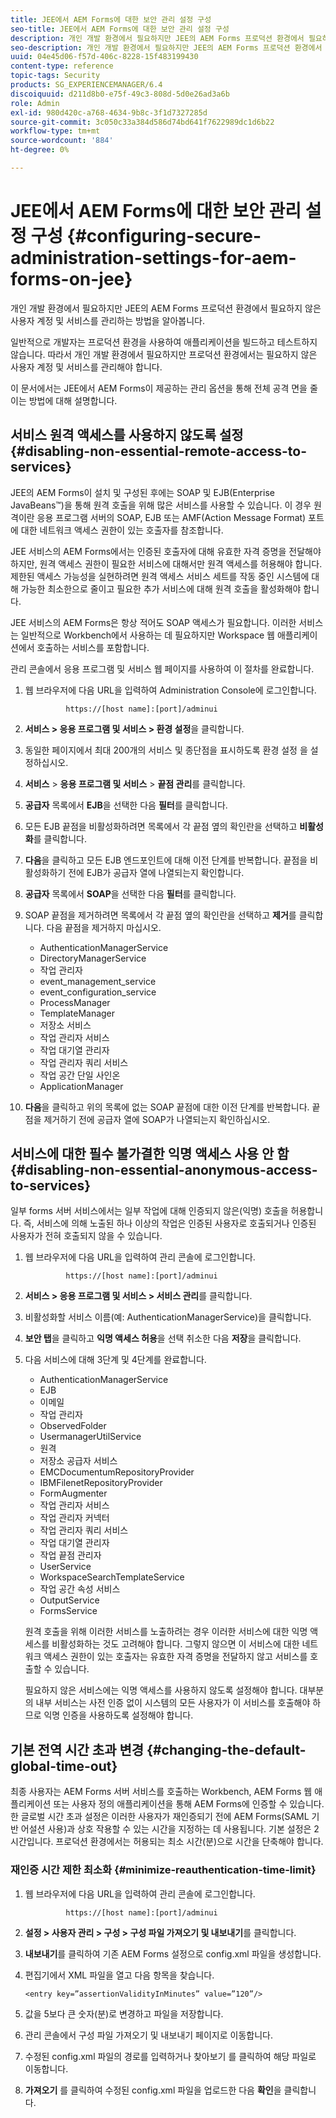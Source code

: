 ```yaml
---
title: JEE에서 AEM Forms에 대한 보안 관리 설정 구성
seo-title: JEE에서 AEM Forms에 대한 보안 관리 설정 구성
description: 개인 개발 환경에서 필요하지만 JEE의 AEM Forms 프로덕션 환경에서 필요하지 않은 사용자 계정 및 서비스를 관리하는 방법을 알아봅니다.
seo-description: 개인 개발 환경에서 필요하지만 JEE의 AEM Forms 프로덕션 환경에서 필요하지 않은 사용자 계정 및 서비스를 관리하는 방법을 알아봅니다.
uuid: 04e45d06-f57d-406c-8228-15f483199430
content-type: reference
topic-tags: Security
products: SG_EXPERIENCEMANAGER/6.4
discoiquuid: d211d8b0-e75f-49c3-808d-5d0e26ad3a6b
role: Admin
exl-id: 980d420c-a768-4634-9b8c-3f1d7327285d
source-git-commit: 3c050c33a384d586d74bd641f7622989dc1d6b22
workflow-type: tm+mt
source-wordcount: '884'
ht-degree: 0%

---
```


# JEE에서 AEM Forms에 대한 보안 관리 설정 구성 {#configuring-secure-administration-settings-for-aem-forms-on-jee}

개인 개발 환경에서 필요하지만 JEE의 AEM Forms 프로덕션 환경에서 필요하지 않은 사용자 계정 및 서비스를 관리하는 방법을 알아봅니다.

일반적으로 개발자는 프로덕션 환경을 사용하여 애플리케이션을 빌드하고 테스트하지 않습니다. 따라서 개인 개발 환경에서 필요하지만 프로덕션 환경에서는 필요하지 않은 사용자 계정 및 서비스를 관리해야 합니다.

이 문서에서는 JEE에서 AEM Forms이 제공하는 관리 옵션을 통해 전체 공격 면을 줄이는 방법에 대해 설명합니다.

## 서비스 원격 액세스를 사용하지 않도록 설정 {#disabling-non-essential-remote-access-to-services}

JEE의 AEM Forms이 설치 및 구성된 후에는 SOAP 및 EJB(Enterprise JavaBeans™)을 통해 원격 호출을 위해 많은 서비스를 사용할 수 있습니다. 이 경우 원격이란 응용 프로그램 서버의 SOAP, EJB 또는 AMF(Action Message Format) 포트에 대한 네트워크 액세스 권한이 있는 호출자를 참조합니다.

JEE 서비스의 AEM Forms에서는 인증된 호출자에 대해 유효한 자격 증명을 전달해야 하지만, 원격 액세스 권한이 필요한 서비스에 대해서만 원격 액세스를 허용해야 합니다. 제한된 액세스 가능성을 실현하려면 원격 액세스 서비스 세트를 작동 중인 시스템에 대해 가능한 최소한으로 줄이고 필요한 추가 서비스에 대해 원격 호출을 활성화해야 합니다.

JEE 서비스의 AEM Forms은 항상 적어도 SOAP 액세스가 필요합니다. 이러한 서비스는 일반적으로 Workbench에서 사용하는 데 필요하지만 Workspace 웹 애플리케이션에서 호출하는 서비스를 포함합니다.

관리 콘솔에서 응용 프로그램 및 서비스 웹 페이지를 사용하여 이 절차를 완료합니다.

1. 웹 브라우저에 다음 URL을 입력하여 Administration Console에 로그인합니다.

   ```as3
            https://[host name]:[port]/adminui
   ```

1. **서비스 > 응용 프로그램 및 서비스 > 환경 설정**&#x200B;을 클릭합니다.
1. 동일한 페이지에서 최대 200개의 서비스 및 종단점을 표시하도록 환경 설정 을 설정하십시오.
1. **서비스** > **응용 프로그램 및 서비스** > **끝점 관리**&#x200B;를 클릭합니다.
1. **공급자** 목록에서 **EJB**&#x200B;을 선택한 다음 **필터**&#x200B;를 클릭합니다.
1. 모든 EJB 끝점을 비활성화하려면 목록에서 각 끝점 옆의 확인란을 선택하고 **비활성화**&#x200B;를 클릭합니다.
1. **다음**&#x200B;을 클릭하고 모든 EJB 엔드포인트에 대해 이전 단계를 반복합니다. 끝점을 비활성화하기 전에 EJB가 공급자 열에 나열되는지 확인합니다.
1. **공급자** 목록에서 **SOAP**&#x200B;을 선택한 다음 **필터**&#x200B;를 클릭합니다.
1. SOAP 끝점을 제거하려면 목록에서 각 끝점 옆의 확인란을 선택하고 **제거**&#x200B;를 클릭합니다. 다음 끝점을 제거하지 마십시오.

   * AuthenticationManagerService
   * DirectoryManagerService
   * 작업 관리자
   * event_management_service
   * event_configuration_service
   * ProcessManager
   * TemplateManager
   * 저장소 서비스
   * 작업 관리자 서비스
   * 작업 대기열 관리자
   * 작업 관리자 쿼리 서비스
   * 작업 공간 단일 사인온
   * ApplicationManager

1. **다음**&#x200B;을 클릭하고 위의 목록에 없는 SOAP 끝점에 대한 이전 단계를 반복합니다. 끝점을 제거하기 전에 공급자 열에 SOAP가 나열되는지 확인하십시오.

## 서비스에 대한 필수 불가결한 익명 액세스 사용 안 함 {#disabling-non-essential-anonymous-access-to-services}

일부 forms 서버 서비스에서는 일부 작업에 대해 인증되지 않은(익명) 호출을 허용합니다. 즉, 서비스에 의해 노출된 하나 이상의 작업은 인증된 사용자로 호출되거나 인증된 사용자가 전혀 호출되지 않을 수 있습니다.

1. 웹 브라우저에 다음 URL을 입력하여 관리 콘솔에 로그인합니다.

   ```as3
            https://[host name]:[port]/adminui
   ```

1. **서비스 > 응용 프로그램 및 서비스 > 서비스 관리**&#x200B;를 클릭합니다.
1. 비활성화할 서비스 이름(예: AuthenticationManagerService)을 클릭합니다.
1. **보안 탭**&#x200B;을 클릭하고 **익명 액세스 허용**&#x200B;을 선택 취소한 다음 **저장**&#x200B;을 클릭합니다.
1. 다음 서비스에 대해 3단계 및 4단계를 완료합니다.

   * AuthenticationManagerService
   * EJB
   * 이메일
   * 작업 관리자
   * ObservedFolder
   * UsermanagerUtilService
   * 원격
   * 저장소 공급자 서비스
   * EMCDocumentumRepositoryProvider
   * IBMFilenetRepositoryProvider
   * FormAugmenter
   * 작업 관리자 서비스
   * 작업 관리자 커넥터
   * 작업 관리자 쿼리 서비스
   * 작업 대기열 관리자
   * 작업 끝점 관리자
   * UserService
   * WorkspaceSearchTemplateService
   * 작업 공간 속성 서비스
   * OutputService
   * FormsService

   원격 호출을 위해 이러한 서비스를 노출하려는 경우 이러한 서비스에 대한 익명 액세스를 비활성화하는 것도 고려해야 합니다. 그렇지 않으면 이 서비스에 대한 네트워크 액세스 권한이 있는 호출자는 유효한 자격 증명을 전달하지 않고 서비스를 호출할 수 있습니다.

   필요하지 않은 서비스에는 익명 액세스를 사용하지 않도록 설정해야 합니다. 대부분의 내부 서비스는 사전 인증 없이 시스템의 모든 사용자가 이 서비스를 호출해야 하므로 익명 인증을 사용하도록 설정해야 합니다.

## 기본 전역 시간 초과 변경 {#changing-the-default-global-time-out}

최종 사용자는 AEM Forms 서버 서비스를 호출하는 Workbench, AEM Forms 웹 애플리케이션 또는 사용자 정의 애플리케이션을 통해 AEM Forms에 인증할 수 있습니다. 한 글로벌 시간 초과 설정은 이러한 사용자가 재인증되기 전에 AEM Forms(SAML 기반 어설션 사용)과 상호 작용할 수 있는 시간을 지정하는 데 사용됩니다. 기본 설정은 2시간입니다. 프로덕션 환경에서는 허용되는 최소 시간(분)으로 시간을 단축해야 합니다.

### 재인증 시간 제한 최소화 {#minimize-reauthentication-time-limit}

1. 웹 브라우저에 다음 URL을 입력하여 관리 콘솔에 로그인합니다.

   ```as3
            https://[host name]:[port]/adminui
   ```

1. **설정 > 사용자 관리 > 구성 > 구성 파일 가져오기 및 내보내기**&#x200B;를 클릭합니다.
1. **내보내기**&#x200B;를 클릭하여 기존 AEM Forms 설정으로 config.xml 파일을 생성합니다.
1. 편집기에서 XML 파일을 열고 다음 항목을 찾습니다.

   `<entry key=”assertionValidityInMinutes” value=”120”/>`

1. 값을 5보다 큰 숫자(분)로 변경하고 파일을 저장합니다.
1. 관리 콘솔에서 구성 파일 가져오기 및 내보내기 페이지로 이동합니다.
1. 수정된 config.xml 파일의 경로를 입력하거나 찾아보기 를 클릭하여 해당 파일로 이동합니다.
1. **가져오기** 를 클릭하여 수정된 config.xml 파일을 업로드한 다음 **확인**&#x200B;을 클릭합니다.
